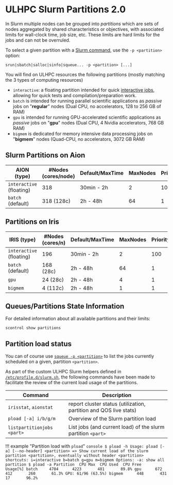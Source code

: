 # ULHPC Slurm Partitions 2.0

In Slurm multiple nodes can be grouped into _partitions_ which are sets of nodes aggregated by shared characteristics or objectives, with associated limits for wall-clock time, job size, etc. These limits are hard limits for the jobs and can not be overruled.

To select a given partition with a [Slurm command](commands.md), use the `-p <partition>` option:

```
srun|sbatch|salloc|sinfo|squeue... -p <partition> [...]
```

You will find on ULHPC resources the following partitions (mostly matching the 3 types of computing resources)

* `interactive`: a floating partition intended for quick [interactive jobs](../jobs/interactive.md), allowing for quick tests and compilation/preparation work.
* `batch` is intended for running parallel scientific applications as _passive_ jobs on "__regular__" nodes (Dual CPU, no accelerators, 128 to 256 GB of RAM)
* `gpu` is intended for running GPU-accelerated scientific applications  as _passive_ jobs on "__gpu__" nodes (Dual CPU, 4 Nvidia accelerators, 768 GB RAM)
* `bigmem` is dedicated for memory intensive data processing jobs on "__bigmem__" nodes (Quad-CPU, no accelerators, 3072 GB RAM)

## Slurm Partitions on Aion

| __AION__      (type)     | #Nodes (cores/node) | Default/MaxTime | MaxNodes | PriorityTier |
|--------------------------|---------------------|-----------------|----------|--------------|
| `interactive` (floating) | 318                | 30min - 2h      | 2        | 100          |
| `batch` (default)        | 318    (128c)       | 2h    - 48h     | 64       | 1            |

## Partitions on Iris

| __IRIS__       (type)    | #Nodes (cores/n) | Default/MaxTime | MaxNodes | PriorityTier |
|--------------------------|------------------|-----------------|----------|--------------|
| `interactive` (floating) | 196              | 30min - 2h      | 2        | 100          |
| `batch` (default)        | 168     (28c)    | 2h    - 48h     | 64       | 1            |
| `gpu`                    | 24      (28c)    | 2h    - 48h     | 4        | 1            |
| `bigmem`                 | 4       (112c)   | 2h    - 48h     | 1        | 1            |


## Queues/Partitions State Information

For detailed information about all available partitions and their limits:
```
scontrol show partitions
```

## Partition load status

You can of course use [`squeue -p <partition>`](https://slurm.schedmd.com/squeue.html) to list the jobs currently scheduled on a given, partition `<partition>`.

As part of the custom ULHPC Slurm helpers defined in [`/etc/profile.d/slurm.sh`](https://github.com/ULHPC/tools/blob/master/slurm/profile.d/slurm.sh), the following commands have been made to facilitate the review of the current load usage of the partitions.

| __Command__                | __Description__                                                        |
|----------------------------|------------------------------------------------------------------------|
| `irisstat`, `aionstat`     | report cluster status (utilization, partition and QOS live stats)      |
| `pload [-a] i/b/g/m `      | Overview of the Slurm partition load                                   |
| `listpartitionjobs <part>` | List jobs (and current load) of the slurm partition `<part>`           |

!!! example "Partition load with `pload`"
    ```console
    $ pload -h
    Usage: pload [-a] [--no-header] <partition>
     => Show current load of the slurm partition <partition>, eventually without header
        <partition> shortcuts: i=interactive b=batch g=gpu m=bigmem
     Options:
       -a: show all partition
    $ pload -a
      Partition  CPU Max  CPU Used  CPU Free     Usage[%]
          batch     4704      4223       481       89.8%
            gpu      672       412       260       61.3% GPU: 61/96 (63.5%)
         bigmem      448       431        17       96.2%
    ```

